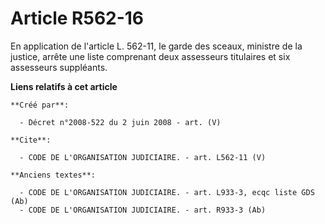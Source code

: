 # Article R562-16

En application de l'article L. 562-11, le garde des sceaux, ministre de la justice, arrête une liste comprenant deux
assesseurs titulaires et six assesseurs suppléants.

**Liens relatifs à cet article**

	**Créé par**:

	  - Décret n°2008-522 du 2 juin 2008 - art. (V)

	**Cite**:

	  - CODE DE L'ORGANISATION JUDICIAIRE. - art. L562-11 (V)

	**Anciens textes**:

	  - CODE DE L'ORGANISATION JUDICIAIRE. - art. L933-3, ecqc liste GDS (Ab)
	  - CODE DE L'ORGANISATION JUDICIAIRE. - art. R933-3 (Ab)
